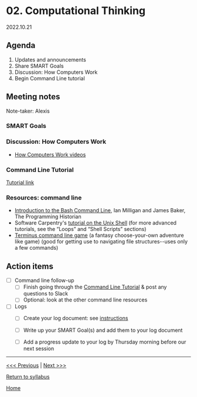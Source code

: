 # 02. Computational Thinking

2022.10.21

## Agenda
1. Updates and announcements
2. Share SMART Goals
3. Discussion: How Computers Work
4. Begin Command Line tutorial

## Meeting notes
Note-taker: Alexis

### SMART Goals


### Discussion: How Computers Work

- [How Computers Work videos](https://www.youtube.com/watch?v=OAx_6-wdslM&list=PLzdnOPI1iJNcsRwJhvksEo1tJqjIqWbN-)
  
### Command Line Tutorial

[Tutorial link](https://github.com/tri-cods/command-line)


### Resources: command line

- [Introduction to the Bash Command Line](https://programminghistorian.org/en/lessons/intro-to-bash), Ian Milligan and James Baker, The Programming Historian
- Software Carpentry's [tutorial on the Unix Shell](http://swcarpentry.github.io/shell-novice/) (for more advanced tutorials, see the “Loops” and “Shell Scripts” sections)
- [Terminus command line game](http://web.mit.edu/mprat/Public/web/Terminus/Web/main.html) (a fantasy choose-your-own adventure like game) (good for getting use to navigating file structures--uses only a few commands)


## Action items

- [ ] Command line follow-up
  - [ ] Finish going through the [Command Line Tutorial](https://github.com/tri-cods/command-line) & post any questions to Slack
  - [ ] Optional: look at the other command line resources
- [ ] Logs
  - [ ] Create your log document: see [instructions](../logs/sample.md)
  - [ ] Write up your SMART Goal(s) and add them to your log document
  - [ ] Add a progress update to your log by Thursday morning before our next session




---

[<<< Previous](01-intro.md) | [Next >>>](03-git.md)

[Return to syllabus](../syllabus.md)

[Home](../README.md)

